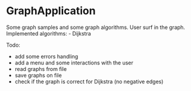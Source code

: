 # GraphApplication

Some graph samples and some graph algorithms.
User surf in the graph.
Implemented algorithms:
	- Dijkstra

Todo:
- add some errors handling 
- add a menu and some interactions with the user
- read graphs from file
- save graphs on file
- check if the graph is correct for Dijkstra (no negative edges)